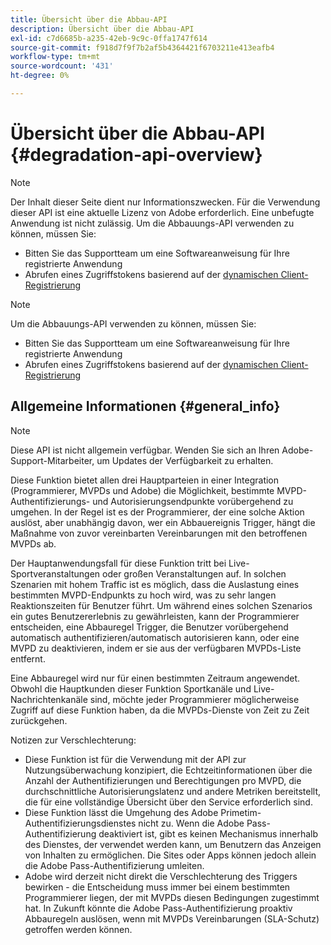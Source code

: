 ```yaml
---
title: Übersicht über die Abbau-API
description: Übersicht über die Abbau-API
exl-id: c7d6685b-a235-42eb-9c9c-0ffa1747f614
source-git-commit: f918d7f9f7b2af5b4364421f6703211e413eafb4
workflow-type: tm+mt
source-wordcount: '431'
ht-degree: 0%

---
```


# Übersicht über die Abbau-API {#degradation-api-overview}

>[!NOTE]
>
>Der Inhalt dieser Seite dient nur Informationszwecken. Für die Verwendung dieser API ist eine aktuelle Lizenz von Adobe erforderlich. Eine unbefugte Anwendung ist nicht zulässig.
>Um die Abbauungs-API verwenden zu können, müssen Sie:
>- Bitten Sie das Supportteam um eine Softwareanweisung für Ihre registrierte Anwendung
>- Abrufen eines Zugriffstokens basierend auf der [dynamischen Client-Registrierung](dynamic-client-registration.md)
> 

>[!NOTE]
>
>Um die Abbauungs-API verwenden zu können, müssen Sie:
>- Bitten Sie das Supportteam um eine Softwareanweisung für Ihre registrierte Anwendung
>- Abrufen eines Zugriffstokens basierend auf der [dynamischen Client-Registrierung](dynamic-client-registration.md)
> 

## Allgemeine Informationen {#general_info}

>[!NOTE]
>
>Diese API ist nicht allgemein verfügbar. Wenden Sie sich an Ihren Adobe-Support-Mitarbeiter, um Updates der Verfügbarkeit zu erhalten.

Diese Funktion bietet allen drei Hauptparteien in einer Integration (Programmierer, MVPDs und Adobe) die Möglichkeit, bestimmte MVPD-Authentifizierungs- und Autorisierungsendpunkte vorübergehend zu umgehen. In der Regel ist es der Programmierer, der eine solche Aktion auslöst, aber unabhängig davon, wer ein Abbauereignis Trigger, hängt die Maßnahme von zuvor vereinbarten Vereinbarungen mit den betroffenen MVPDs ab.

Der Hauptanwendungsfall für diese Funktion tritt bei Live-Sportveranstaltungen oder großen Veranstaltungen auf. In solchen Szenarien mit hohem Traffic ist es möglich, dass die Auslastung eines bestimmten MVPD-Endpunkts zu hoch wird, was zu sehr langen Reaktionszeiten für Benutzer führt. Um während eines solchen Szenarios ein gutes Benutzererlebnis zu gewährleisten, kann der Programmierer entscheiden, eine Abbauregel Trigger, die Benutzer vorübergehend automatisch authentifizieren/automatisch autorisieren kann, oder eine MVPD zu deaktivieren, indem er sie aus der verfügbaren MVPDs-Liste entfernt.

Eine Abbauregel wird nur für einen bestimmten Zeitraum angewendet. Obwohl die Hauptkunden dieser Funktion Sportkanäle und Live-Nachrichtenkanäle sind, möchte jeder Programmierer möglicherweise Zugriff auf diese Funktion haben, da die MVPDs-Dienste von Zeit zu Zeit zurückgehen.

Notizen zur Verschlechterung:

- Diese Funktion ist für die Verwendung mit der API zur Nutzungsüberwachung konzipiert, die Echtzeitinformationen über die Anzahl der Authentifizierungen und Berechtigungen pro MVPD, die durchschnittliche Autorisierungslatenz und andere Metriken bereitstellt, die für eine vollständige Übersicht über den Service erforderlich sind.
- Diese Funktion lässt die Umgehung des Adobe Primetim-Authentifizierungsdienstes nicht zu. Wenn die Adobe Pass-Authentifizierung deaktiviert ist, gibt es keinen Mechanismus innerhalb des Dienstes, der verwendet werden kann, um Benutzern das Anzeigen von Inhalten zu ermöglichen. Die Sites oder Apps können jedoch allein die Adobe Pass-Authentifizierung umleiten.
- Adobe wird derzeit nicht direkt die Verschlechterung des Triggers bewirken - die Entscheidung muss immer bei einem bestimmten Programmierer liegen, der mit MVPDs diesen Bedingungen zugestimmt hat. In Zukunft könnte die Adobe Pass-Authentifizierung proaktiv Abbauregeln auslösen, wenn mit MVPDs Vereinbarungen (SLA-Schutz) getroffen werden können.

<!--
## Related Information {#related}

- [ESM API](/help/authentication/entitlement-service-monitoring-api.md)
- [Server-side Metrics](/help/authentication/understanding-serverside-metrics.md)
-->

